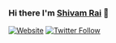 ### Hi there I'm [Shivam Rai](https://shivamrai2003.github.io/) 👋

[![Website](https://img.shields.io/website?label=https://shivamrai2003.github.io/&style=for-the-badge&url=https://shivamrai2003.github.io/)](https://shivamrai2003.github.io/)
[![Twitter Follow](https://img.shields.io/twitter/follow/ShivamR44888706?color=1DA1F2&logo=twitter&style=for-the-badge)](https://twitter.com/intent/follow?original_referer=https%3A%2F%2Fgithub.com%2FcodeSTACKr&screen_name=ShivamR44888706)

<!--
**ShivamRai2003/ShivamRai2003** is a ✨ _special_ ✨ repository because its `README.md` (this file) appears on your GitHub profile.

Here are some ideas to get you started:

- 🔭 I’m currently working on ...
- 🌱 I’m currently learning ...
- 👯 I’m looking to collaborate on ...
- 🤔 I’m looking for help with ...
- 💬 Ask me about ...
- 📫 How to reach me: ...
- 😄 Pronouns: ...
- ⚡ Fun fact: ...
-->

